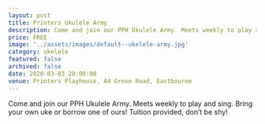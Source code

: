 ```yaml
---
layout: post
title: Printers Ukulele Army
description: Come and join our PPH Ukulele Army. Meets weekly to play and sing. Bring your own uke or borrow one of ours! Tuition provided, don’t be shy!
price: FREE
image: '../assets/images/default--ukelele-army.jpg'
category: ukelele
featured: false
archived: false
date: 2020-03-03 20:00:00
venue: Printers Playhouse, 44 Grove Road, Eastbourne
---
```


Come and join our PPH Ukulele Army. Meets weekly to play and sing. Bring your own uke or borrow one of ours! Tuition provided, don’t be shy!